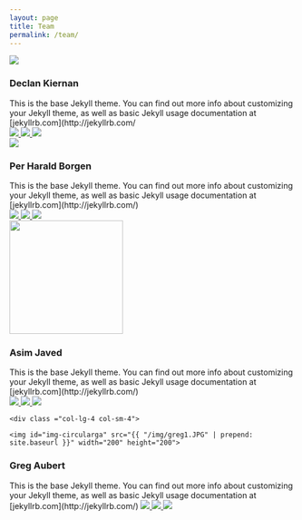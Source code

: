 ```yaml
---
layout: page
title: Team
permalink: /team/
---
```


<script>
$( document ).ready(function() {

$("#img-circulardk").hover( function(){
	$("#img-circulardk").attr('src', "http://foundry-matrix.github.io/fmblog/img/cup1.JPG");
	console.log("mouse on");

}, function(){
	$("#img-circulardk").attr('src', "http://foundry-matrix.github.io/fmblog/img/cup2.JPG");
	console.log("mouse off");
});


$("#img-circularphb").hover( function(){
	$("#img-circularphb").attr('src', "http://foundry-matrix.github.io/fmblog/img/per2.jpg");
	console.log("mouse on");

}, function(){
	$("#img-circularphb").attr('src', "http://foundry-matrix.github.io/fmblog/img/per1.jpg");
	
	console.log("mouse off");
});


$("#img-circularaj").hover( function(){
	$("#img-circularaj").attr('src', "http://foundry-matrix.github.io/fmblog/img/asim2.JPG");
	console.log("mouse on");

}, function(){
	$("#img-circularaj").attr('src', "http://foundry-matrix.github.io/fmblog/img/asim1.JPG");
	
	console.log("mouse off");
});


$("#img-circularga").hover(function(){
	$("#img-circularga").attr('src', "http://foundry-matrix.github.io/fmblog/img/greg2.JPG");
	console.log("mouse on");

}, function(){
	$("#img-circularga").attr('src', "http://foundry-matrix.github.io/fmblog/img/greg1.JPG");
	
	console.log("mouse off");
});




});




</script>



<div class="colour">
<div class="row">
	<div class ="col-lg-4 col-sm-4">
	<img id="img-circulardk" src="{{ "/img/cup1.JPG" | prepend: site.baseurl }}">
</div>

<div class ="col-lg-8 col-sm-8">
	<h3 class="name">Declan Kiernan</h3>
	This is the base Jekyll theme. You can find out more info about customizing your Jekyll theme, as well as basic Jekyll usage documentation at [jekyllrb.com](http://jekyllrb.com/
<div class="social_box">
<a href="https://www.linkedin.com/">
<img class="social_icon" src="http://cdn.flaticon.com/png/256/8707.png">
</a>
<a href="https://www.github.com">
<img class="social_icon" src="http://upload.wikimedia.org/wikipedia/commons/thumb/9/91/Octicons-mark-github.svg/2000px-Octicons-mark-github.svg.png">
</a>

<a href="https://www.codewars.com">
<img class="social_icon" src="https://crunchbase-production-res.cloudinary.com/image/upload/c_pad,h_98,w_98/v1400019742/pbpj9oxf1ipwrisnj9ia.png">
</a>
</div>

</div>
</div>

<div class="row team_row">
	<div class ="col-lg-4 col-sm-4">
	<img id="img-circularphb" src="{{ "/img/per1.jpg" | prepend: site.baseurl }}">
	</div>

<div class ="col-lg-8 col-sm-8">
<h3 class="name">Per Harald Borgen</h3>
This is the base Jekyll theme. You can find out more info about customizing your Jekyll theme, as well as basic Jekyll usage documentation at [jekyllrb.com](http://jekyllrb.com/)

<div class="social_box">
<a href="https://www.linkedin.com/">
<img class="social_icon" src="http://cdn.flaticon.com/png/256/8707.png">
</a>
<a href="https://www.linkedin.com">
<img class="social_icon" src="http://upload.wikimedia.org/wikipedia/commons/thumb/9/91/Octicons-mark-github.svg/2000px-Octicons-mark-github.svg.png">
</a>
<a href="https://www.codewars.com">
<img class="social_icon" src="https://crunchbase-production-res.cloudinary.com/image/upload/c_pad,h_98,w_98/v1400019742/pbpj9oxf1ipwrisnj9ia.png">
</a>
</div>


</div>
</div>


<div class="row team_row">
	<div class ="col-lg-4 col-sm-4">
		<img  id="img-circularaj" src="{{ "/img/asim1.JPG" | prepend: site.baseurl }}" width="200" height="200">

</div>

<div class ="col-lg-8 col-sm-8">
<h3 class="name">Asim Javed</h3>
This is the base Jekyll theme. You can find out more info about customizing your Jekyll theme, as well as basic Jekyll usage documentation at [jekyllrb.com](http://jekyllrb.com/)

<div class="social_box">
<a href="https://www.linkedin.com/">
<img class="social_icon" src="http://cdn.flaticon.com/png/256/8707.png">
</a>
<a href="https://www.linkedin.com">
<img class="social_icon" src="http://upload.wikimedia.org/wikipedia/commons/thumb/9/91/Octicons-mark-github.svg/2000px-Octicons-mark-github.svg.png">
</a>
<a href="https://www.codewars.com">
<img class="social_icon" src="https://crunchbase-production-res.cloudinary.com/image/upload/c_pad,h_98,w_98/v1400019742/pbpj9oxf1ipwrisnj9ia.png">
</a>
</div>
</div>
</div>

<div class="row team_row">

	<div class ="col-lg-4 col-sm-4">

	<img id="img-circularga" src="{{ "/img/greg1.JPG" | prepend: site.baseurl }}" width="200" height="200">


</div>

<div class ="col-lg-8 col-sm-8">
	<h3 class="name">Greg Aubert</h3>
This is the base Jekyll theme. You can find out more info about customizing your Jekyll theme, as well as basic Jekyll usage documentation at [jekyllrb.com](http://jekyllrb.com/)
<a href="https://www.linkedin.com/">
<img class="social_icon" src="http://cdn.flaticon.com/png/256/8707.png">
</a>
<a href="https://www.linkedin.com">
<img class="social_icon" src="http://upload.wikimedia.org/wikipedia/commons/thumb/9/91/Octicons-mark-github.svg/2000px-Octicons-mark-github.svg.png">
</a>
<a href="https://www.codewars.com">
<img class="social_icon" src="https://crunchbase-production-res.cloudinary.com/image/upload/c_pad,h_98,w_98/v1400019742/pbpj9oxf1ipwrisnj9ia.png">
</a>


</div>
</div>
</div>






